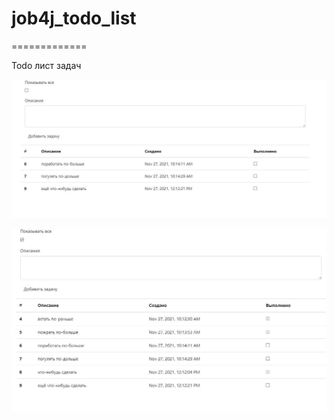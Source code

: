 # job4j_todo_list
=============

Todo лист задач

![ScreenShot](images/Screenshot_713.jpg)

![ScreenShot](images/Screenshot_714.jpg)